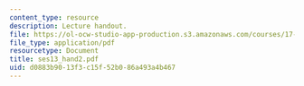 ```yaml
---
content_type: resource
description: Lecture handout.
file: https://ol-ocw-studio-app-production.s3.amazonaws.com/courses/17-55j-introduction-to-latin-american-studies-fall-2006/d0883b9013f3c15f52b086a493a4b467_ses13_hand2.pdf
file_type: application/pdf
resourcetype: Document
title: ses13_hand2.pdf
uid: d0883b90-13f3-c15f-52b0-86a493a4b467
---
```

